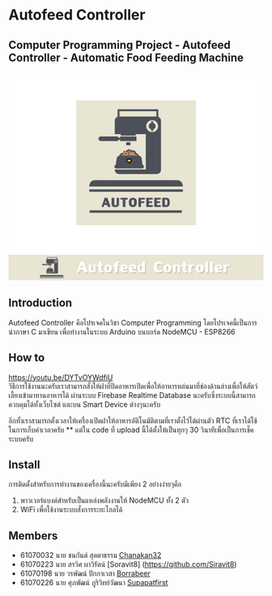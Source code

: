# Autofeed Controller
## Computer Programming Project - Autofeed Controller - Automatic Food Feeding Machine
<img src="logo.png" href="https://www.youtube.com/watch?v=DYTvOYWdfiU">
<img src="banner.jpg">

## Introduction
Autofeed Controller คือโปรเจคในวิชา Computer Programming โดยโปรเจคนี้เป็นการนำภาษา C มาเขียน
เพื่อทำงานในระบบ Arduino บนบอร์ด NodeMCU - ESP8266

## How to
https://youtu.be/DYTvOYWdfiU<br>
วิธีการใช้งานนะครับเราสามารถสั่งให้ฝาที่ปิดอาหารเปิดเพื่อให้อาหารหล่นมาที่ช่องด้านล่างเพื่อให้สัตว์เลี้ยงเข้ามาทานอาหารได้
ผ่านระบบ Firebase Realtime Database นะครับซึ่งระบบนี้สามารถควบคุมได้ทั้งเว็บไซต์ และบน Smart Device ต่างๆนะครับ

อีกทั้งเราสามารถตั้งเวลาให้เครื่องเปิดฝาให้อาหารอัติโนมัติตามที่เราตั้งไว้ได้ผ่านตัว RTC ที่เราได้ใช้ในการเก็บค่าเวลาครับ
** แต่ใน code ที่ upload นี้ได้ตั้งให้เป็นทุกๆ 30 วินาทีเพื่อเป็นการเช็คระบบครับ

## Install
การติดตั้งสำหรับการทำงานของเครื่องนี้นะครับมีเพียง 2 อย่างง่ายๆคือ
1. พาวเวอร์แบงค์สำหรับเป็นแหล่งพลังงานให้ NodeMCU ทั้ง 2 ตัว
2. WiFi เพื่อใช้งานระบบสั่งการระยะไกลได้

## Members
- 61070032 นาย ชนกันต์ สุดตาธรรม [Chanakan32](https://github.com/Chanakan32)
- 61070223 นาย สรวิศ ผาวิรัตน์ [Soravit8] (https://github.com/Siravit8)
- 61070198 นาย วรพัฒน์ ปักกาเวสา [Borrabeer](https://github.com/borrabeer)
- 61070226 นาย ศุภพัฒน์ ภูริวิทย์วัฒนา [Supapatfirst](https://github.com/Supapatfirst)
